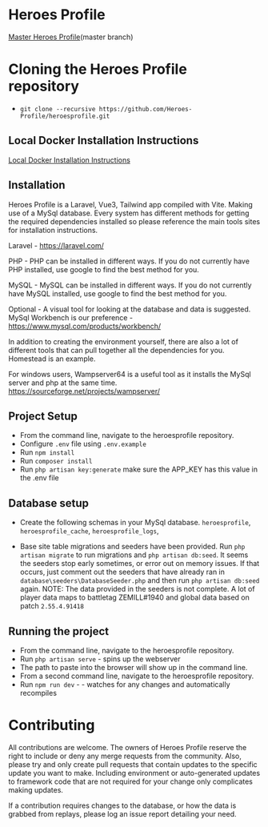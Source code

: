 # Heroes Profile
[Master Heroes Profile](https://www.heroesprofile.com/)(master branch)


# Cloning the Heroes Profile repository

-   `git clone --recursive https://github.com/Heroes-Profile/heroesprofile.git`

## Local Docker Installation Instructions

[Local Docker Installation Instructions](docker-compose/README.md)

## Installation

Heroes Profile is a Laravel, Vue3, Tailwind app compiled with Vite. Making use of a MySql database. Every system has different methods for getting the required dependencies installed so please reference the main tools sites for installation instructions.

Laravel - https://laravel.com/

PHP - PHP can be installed in different ways. If you do not currently have PHP installed, use google to find the best method for you.

MySQL - MySQL can be installed in different ways. If you do not currently have MySQL installed, use google to find the best method for you.

Optional - A visual tool for looking at the database and data is suggested. MySql Workbench is our preference - https://www.mysql.com/products/workbench/

In addition to creating the environment yourself, there are also a lot of different tools that can pull together all the dependencies for you. Homestead is an example.

For windows users, Wampserver64 is a useful tool as it installs the MySql server and php at the same time. https://sourceforge.net/projects/wampserver/

## Project Setup

-   From the command line, navigate to the heroesprofile repository.
-   Configure `.env` file using `.env.example`
-   Run `npm install`
-   Run `composer install`
-   Run `php artisan key:generate` make sure the APP_KEY has this value in the .env file

## Database setup

-   Create the following schemas in your MySql database. `heroesprofile`, `heroesprofile_cache`, `heroesprofile_logs`, 

-   Base site table migrations and seeders have been provided.  Run `php artisan migrate` to run migrations and `php artisan db:seed`.  It seems the seeders stop early sometimes, or error out on memory issues.  If that occurs, just comment out the seeders that have already ran in `database\seeders\DatabaseSeeder.php` and then run `php artisan db:seed` again.  NOTE:  The data provided in the seeders is not complete.  A lot of player data maps to battletag ZEMILL#1940 and global data based on patch `2.55.4.91418`

## Running the project

-   From the command line, navigate to the heroesprofile repository.
-   Run `php artisan serve` - spins up the webserver
-   The path to paste into the browser will show up in the command line.
-   From a second command line, navigate to the heroesprofile repository.
-   Run `npm run dev` - - watches for any changes and automatically recompiles


# Contributing

All contributions are welcome. The owners of Heroes Profile reserve the right to include or deny any merge requests from the community. Also, please try and only create pull requests that contain updates to the specific update you want to make. Including environment or auto-generated updates to framework code that are not required for your change only complicates making updates.

If a contribution requires changes to the database, or how the data is grabbed from replays, please log an issue report detailing your need.
